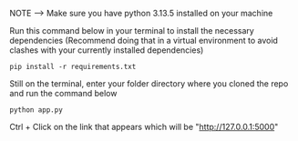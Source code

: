 NOTE --> Make sure you have python 3.13.5 installed on your machine

Run this command below in your terminal to install the necessary dependencies (Recommend doing that in a virtual environment to avoid clashes with your currently installed dependencies)

    pip install -r requirements.txt

Still on the terminal, enter your folder directory where you cloned the repo and run the command below

    python app.py

Ctrl + Click on the link that appears which will be "http://127.0.0.1:5000"

